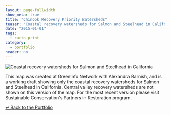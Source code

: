 ```yaml
---
layout: page-fullwidth
show_meta: true
title: "Chinook Recovery Priority Watersheds"
teaser: "Coastal recovery watersheds for Salmon and Steelhead in California"
date: "2015-01-01"
tags:
  - carto print 
category:
  - portfolio
header: no
---
```


![Coastal recovery watersheds for Salmon and Steelhead in California]()

This map was created at GreenInfo Network with Alexandra Barnish, and is a working draft showing only the coastal recovery watersheds for Salmon and Steelhead in California. Central valley recovery watersheds are not shown on this version of the map. For the most recent version please visit Sustainable Conservation&#x27;s Partners in Restoration program.

[<span class="back-arrow">&#8619;</span> Back to the Portfolio](/work/)